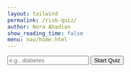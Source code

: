 ```yaml
---
layout: tailwind
permalink: /risk-quiz/
author: Nora Ahadian
show_reading_time: false
menu: nav/home.html
---
```




  <form id="disease-form" onsubmit="startQuiz(event)" class="mt-6 flex flex-col gap-2">
    <input type="text" id="disease" placeholder="e.g., diabetes" required
      class="p-2 border border-gray-300 rounded text-gray-900 text-base" />
    <button type="submit"
      class="p-2 bg-green-600 text-white rounded-md text-base hover:bg-green-700">Start Quiz</button>
  </form>

  <form id="symptom-form" style="display:none;" onsubmit="submitSymptoms(event)" class="flex flex-col gap-4 mt-4">
    <div id="symptom-questions" class="mt-4"></div>
    <button type="submit"
      class="p-2 bg-green-600 text-white rounded-md text-base hover:bg-green-700">Submit Answers</button>
  </form>

  <div id="result" class="mt-6 font-bold text-lg text-gray-900"></div>
</div>

<script>
  const BACKEND_URL = "http://127.0.0.1:8504";

  async function startQuiz(event) {
    event.preventDefault();
    const disease = document.getElementById("disease").value.trim();
    if (!disease) return;

    const res = await fetch(`${BACKEND_URL}/chatbot/get_symptoms?disease=${encodeURIComponent(disease)}`);
    if (!res.ok) {
      const text = await res.text();
      console.error("❌ Error fetching symptoms:", text);
      return;
    }
    const data = await res.json();

    const result = document.getElementById("result");
    if (!data.success) {
      result.textContent = "⚠️ Disease not found. Please try another.";
      return;
    }

    result.textContent = '';
    const questionsDiv = document.getElementById("symptom-questions");
    questionsDiv.innerHTML = '';

    data.symptoms.forEach(symptom => {
      const label = symptom.replace(/_/g, ' ');
      questionsDiv.innerHTML += `
        <div>
          <label class="block font-medium">${label}</label>
          <div class="flex gap-4 mt-1">
            <label class="flex items-center gap-1">
              <input type="radio" name="${symptom}" value="1" required class="accent-green-600" /> Yes
            </label>
            <label class="flex items-center gap-1">
              <input type="radio" name="${symptom}" value="0" class="accent-green-600" /> No
            </label>
          </div>
        </div>
      `;
    });

    document.getElementById("symptom-form").style.display = "block";
  }

  async function submitSymptoms(event) {
    event.preventDefault();
    const form = document.getElementById("symptom-form");
    const formData = new FormData(form);
    const payload = {};
    formData.forEach((value, key) => {
      payload[key] = parseInt(value);
    });

    payload["target_disease"] = document.getElementById("disease").value.trim();

    const res = await fetch(`${BACKEND_URL}/chatbot/predict`, {
      method: "POST",
      headers: { "Content-Type": "application/json" },
      body: JSON.stringify(payload)
    });

    if (!res.ok) {
      const text = await res.text();
      console.error("❌ Error predicting:", text);
      return;
    }

    const data = await res.json();
    const result = document.getElementById("result");
    result.innerText = `📊 Likelihood of ${payload["target_disease"]}: ${data.risk.toFixed(2)}%`;

    if (data.risk > 50) {
      const warning = document.createElement('div');
      warning.className = 'text-red-700 font-bold mt-2';
      warning.textContent = "⚠️ High risk! Please consult a healthcare professional.";
      result.appendChild(warning);
    }
  }
</script>
